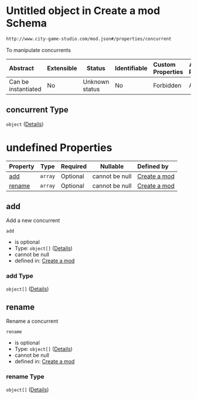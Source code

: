 # Untitled object in Create a mod Schema

```txt
http://www.city-game-studio.com/mod.json#/properties/concurrent
```

To manipulate concurrents


| Abstract            | Extensible | Status         | Identifiable | Custom Properties | Additional Properties | Access Restrictions | Defined In                                                                 |
| :------------------ | ---------- | -------------- | ------------ | :---------------- | --------------------- | ------------------- | -------------------------------------------------------------------------- |
| Can be instantiated | No         | Unknown status | No           | Forbidden         | Allowed               | none                | [generic.schema.json\*](../out/generic.schema.json "open original schema") |

## concurrent Type

`object` ([Details](generic-properties-concurrent.md))

# undefined Properties

| Property          | Type    | Required | Nullable       | Defined by                                                                                                                                                  |
| :---------------- | ------- | -------- | -------------- | :---------------------------------------------------------------------------------------------------------------------------------------------------------- |
| [add](#add)       | `array` | Optional | cannot be null | [Create a mod](generic-properties-concurrent-properties-add.md "http&#x3A;//www.city-game-studio.com/mod.json#/properties/concurrent/properties/add")       |
| [rename](#rename) | `array` | Optional | cannot be null | [Create a mod](generic-properties-concurrent-properties-rename.md "http&#x3A;//www.city-game-studio.com/mod.json#/properties/concurrent/properties/rename") |

## add

Add a new concurrent


`add`

-   is optional
-   Type: `object[]` ([Details](generic-properties-concurrent-properties-add-items.md))
-   cannot be null
-   defined in: [Create a mod](generic-properties-concurrent-properties-add.md "http&#x3A;//www.city-game-studio.com/mod.json#/properties/concurrent/properties/add")

### add Type

`object[]` ([Details](generic-properties-concurrent-properties-add-items.md))

## rename

Rename a concurrent


`rename`

-   is optional
-   Type: `object[]` ([Details](generic-properties-concurrent-properties-rename-items.md))
-   cannot be null
-   defined in: [Create a mod](generic-properties-concurrent-properties-rename.md "http&#x3A;//www.city-game-studio.com/mod.json#/properties/concurrent/properties/rename")

### rename Type

`object[]` ([Details](generic-properties-concurrent-properties-rename-items.md))
